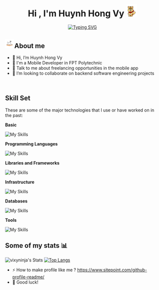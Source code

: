 <h1 align="center"><b>Hi , I'm Huynh Hong Vy </b><img src="./assets/hi.gif" width="35"></h1>

<p align="center">
<a href="https://git.io/typing-svg"><img src="https://readme-typing-svg.demolab.com?font=Montserrat&weight=600&size=24&pause=1000&color=F7DB1A&center=true&vCenter=true&width=1080&height=24&lines=Life+is+a+journey+of+self-discovery+and+endless+possibilities.+;Every+person+has+a+unique+story+waiting+to+be+told.;The+beauty+of+life+lies+in+embracing+both+joys+and+challenges" alt="Typing SVG" /></a>
</p>

## <picture><img src = "./assets/about_me.gif" width =30px>**About me**</picture>

- 👋 Hi, I’m Huynh Hong Vy
- 💼 I'm a Mobile Developer in FPT Polytechnic
- 💬 Talk to me about freelancing opportunities in the mobile app
- 👯 I’m looking to collaborate on backend software engineering projects

<br>

## Skill Set

These are some of the major technologies that I use or have worked on in the past:

**Basic**

<img src="https://skillicons.dev/icons?i=html,css,figma,scss,bootstrap,tailwind&perline=8&theme=light" alt="My Skills" />

**Programming Languages**

<img src="https://skillicons.dev/icons?i=js,typescript,dart,java,kotlin,go&perline=8&theme=light" alt="My Skills" />

**Libraries and Frameworks**

<img src="https://skillicons.dev/icons?i=react,flutter,express,nestjs,angular,electron&perline=8&theme=light" alt="My Skills" />

**Infrastructure**

<img src="https://skillicons.dev/icons?i=firebase,googlecloud,docker,nodejs&perline=8&theme=light" alt="My Skills" />

**Databases**

<img src="https://skillicons.dev/icons?i=mysql,postgres,mongodb,redis&perline=8&theme=light" alt="My Skills" />

**Tools**

<img src="https://skillicons.dev/icons?i=vscode,androidstudio,postman,linux,git,github&perline=8&theme=light" alt="My Skills" />

## Some of my stats :bar_chart:
![vixyninja's Stats](https://github-readme-stats.vercel.app/api?username=vixyninja&theme=darcula&show_icons=true&hide_border=false&count_private=true)
[![Top Langs](https://github-readme-stats.vercel.app/api/top-langs/?username=vixyninja&layout=compact&theme=vision-friendly-dark&langs_count=8)](https://github.com/anuraghazra/github-readme-stats)

- :zap: How to make profile like me ? https://www.sitepoint.com/github-profile-readme/
- :seedling: Good luck!
